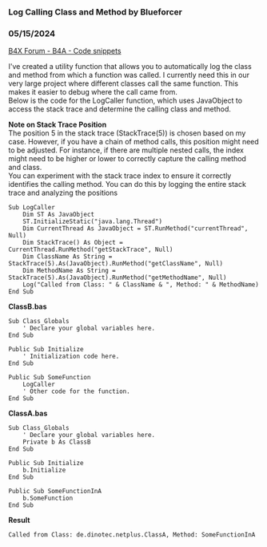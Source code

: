 ### Log Calling Class and Method by Blueforcer
### 05/15/2024
[B4X Forum - B4A - Code snippets](https://www.b4x.com/android/forum/threads/161135/)

I've created a utility function that allows you to automatically log the class and method from which a function was called. I currently need this in our very large project where different classes call the same function. This makes it easier to debug where the call came from.  
Below is the code for the LogCaller function, which uses JavaObject to access the stack trace and determine the calling class and method.  
  
**Note on Stack Trace Position**  
The position 5 in the stack trace (StackTrace(5)) is chosen based on my case. However, if you have a chain of method calls, this position might need to be adjusted. For instance, if there are multiple nested calls, the index might need to be higher or lower to correctly capture the calling method and class.  
You can experiment with the stack trace index to ensure it correctly identifies the calling method. You can do this by logging the entire stack trace and analyzing the positions  
  

```B4X
Sub LogCaller  
    Dim ST As JavaObject  
    ST.InitializeStatic("java.lang.Thread")  
    Dim CurrentThread As JavaObject = ST.RunMethod("currentThread", Null)  
    Dim StackTrace() As Object = CurrentThread.RunMethod("getStackTrace", Null)  
    Dim ClassName As String = StackTrace(5).As(JavaObject).RunMethod("getClassName", Null)  
    Dim MethodName As String = StackTrace(5).As(JavaObject).RunMethod("getMethodName", Null)  
    Log("Called from Class: " & ClassName & ", Method: " & MethodName)  
End Sub
```

  
  
**ClassB.bas**  

```B4X
Sub Class_Globals  
    ' Declare your global variables here.  
End Sub  
  
Public Sub Initialize  
    ' Initialization code here.  
End Sub  
  
Public Sub SomeFunction  
    LogCaller  
    ' Other code for the function.  
End Sub
```

  
  
**ClassA.bas**  

```B4X
Sub Class_Globals  
    ' Declare your global variables here.  
    Private b As ClassB  
End Sub  
  
Public Sub Initialize  
    b.Initialize  
End Sub  
  
Public Sub SomeFunctionInA  
    b.SomeFunction  
End Sub
```

  
  
**Result**  

```B4X
Called from Class: de.dinotec.netplus.ClassA, Method: SomeFunctionInA
```